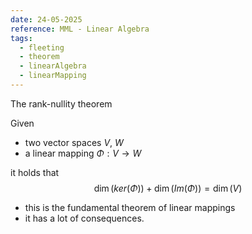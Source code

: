 ```yaml
---
date: 24-05-2025
reference: MML - Linear Algebra
tags:
  - fleeting
  - theorem
  - linearAlgebra
  - linearMapping
---
```

The rank-nullity theorem

Given 
- two vector spaces $V$, $W$
- a linear mapping $\Phi: V \to W$

it holds that $$\dim(ker(\Phi)) + \dim(Im(\Phi)) = \dim(V)$$
- this is the fundamental theorem of linear mappings
- it has a lot of consequences.